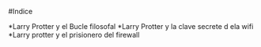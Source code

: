 #Indice

*Larry Protter y el Bucle filosofal
*Larry Protter y la clave secrete d ela wifi
*Larry protter y el prisionero del firewall

